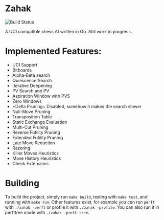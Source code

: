 # Zahak

![Build Status](https://github.com/amanjpro/zahak/workflows/Go/badge.svg)

A UCI compatible chess AI written in Go. Still work in progress.

# Implemented Features:

- UCI Support
- Bitboards
- Alpha-Beta search
- Quiescence Search
- Iterative Deepening
- PV Search and PV
- Aspiration Window with PVS
- Zero Windows
- ~Delta Pruning~ Disabled, somehow it makes the search slower
- Null-Move Pruning
- Transposition Table
- Static Exchange Evaluation
- Multi-Cut Pruning
- Reverse Futility Pruning
- Extended Futility Pruning
- Late Move Reduction
- Razoring
- Killer Moves Heuristics
- Move History Heuristics
- Check Extensions

# Building

To build the project, simply run `make build`, testing with `make test`, and running with `make run`.
Other features exist, for example you can run `perft` with `./zahak -perft` or profile it with `./zahak -profile`.
You can also run it in perfttree mode with `./zahak -preft-tree`.
